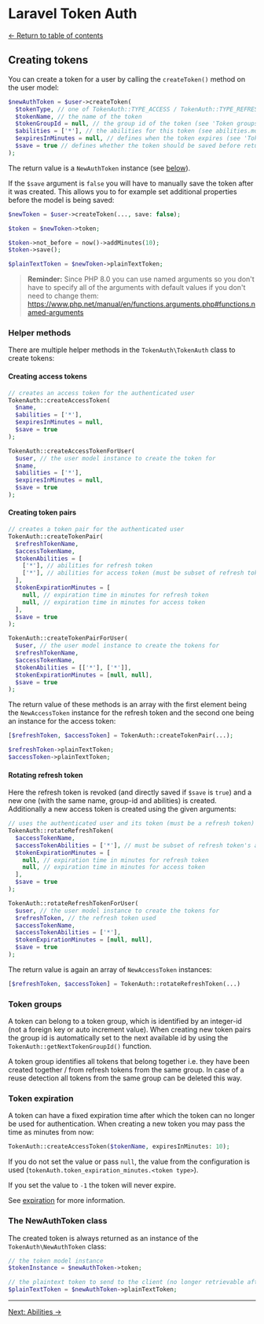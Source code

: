 # Laravel Token Auth

[&larr; Return to table of contents](./README.md)

## Creating tokens

You can create a token for a user by calling the `createToken()` method on the user model:

```php
$newAuthToken = $user->createToken(
  $tokenType, // one of TokenAuth::TYPE_ACCESS / TokenAuth::TYPE_REFRESH
  $tokenName, // the name of the token
  $tokenGroupId = null, // the group id of the token (see 'Token groups' below)
  $abilities = ['*'], // the abilities for this token (see abilities.md)
  $expiresInMinutes = null, // defines when the token expires (see 'Token expiration' below)
  $save = true // defines whether the token should be saved before returning
);
```

The return value is a `NewAuthToken` instance (see [below](#the-newauthtoken-class)).

If the `$save` argument is `false` you will have to manually save the token after it was created. This allows you to for example set additional properties before the model is being saved:

```php
$newToken = $user->createToken(..., save: false);

$token = $newToken->token;

$token->not_before = now()->addMinutes(10);
$token->save();

$plainTextToken = $newToken->plainTextToken;
```

> **Reminder:** Since PHP 8.0 you can use named arguments so you don't have to specify all of the arguments with default values if you don't need to change them: https://www.php.net/manual/en/functions.arguments.php#functions.named-arguments

### Helper methods

There are multiple helper methods in the `TokenAuth\TokenAuth` class to create tokens:

#### Creating access tokens

```php
// creates an access token for the authenticated user
TokenAuth::createAccessToken(
  $name,
  $abilities = ['*'],
  $expiresInMinutes = null,
  $save = true
);

TokenAuth::createAccessTokenForUser(
  $user, // the user model instance to create the token for
  $name,
  $abilities = ['*'],
  $expiresInMinutes = null,
  $save = true
);
```

#### Creating token pairs

```php
// creates a token pair for the authenticated user
TokenAuth::createTokenPair(
  $refreshTokenName,
  $accessTokenName,
  $tokenAbilities = [
    ['*'], // abilities for refresh token
    ['*'], // abilities for access token (must be subset of refresh token's abilities)
  ],
  $tokenExpirationMinutes = [
    null, // expiration time in minutes for refresh token
    null, // expiration time in minutes for access token
  ],
  $save = true
);

TokenAuth::createTokenPairForUser(
  $user, // the user model instance to create the tokens for
  $refreshTokenName,
  $accessTokenName,
  $tokenAbilities = [['*'], ['*']],
  $tokenExpirationMinutes = [null, null],
  $save = true
);
```

The return value of these methods is an array with the first element being the `NewAccessToken` instance for the refresh token and the second one being an instance for the access token:

```php
[$refreshToken, $accessToken] = TokenAuth::createTokenPair(...);

$refreshToken->plainTextToken;
$accessToken->plainTextToken;
```

#### Rotating refresh token

Here the refresh token is revoked (and directly saved if `$save` is `true`) and a new one (with the same name, group-id and abilities) is created. Additionally a new access token is created using the given arguments:

```php
// uses the authenticated user and its token (must be a refresh token)
TokenAuth::rotateRefreshToken(
  $accessTokenName,
  $accessTokenAbilities = ['*'], // must be subset of refresh token's abilities
  $tokenExpirationMinutes = [
    null, // expiration time in minutes for refresh token
    null, // expiration time in minutes for access token
  ],
  $save = true
);

TokenAuth::rotateRefreshTokenForUser(
  $user, // the user model instance to create the tokens for
  $refreshToken, // the refresh token used
  $accessTokenName,
  $accessTokenAbilities = ['*'],
  $tokenExpirationMinutes = [null, null],
  $save = true
);
```

The return value is again an array of `NewAccessToken` instances:

```php
[$refreshToken, $accessToken] = TokenAuth::rotateRefreshToken(...)
```

### Token groups

A token can belong to a token group, which is identified by an integer-id (not a foreign key or auto increment value). When creating new token pairs the group id is automatically set to the next available id by using the `TokenAuth::getNextTokenGroupId()` function.

A token group identifies all tokens that belong together i.e. they have been created together / from refresh tokens from the same group. In case of a reuse detection all tokens from the same group can be deleted this way.

### Token expiration

A token can have a fixed expiration time after which the token can no longer be used for authentication. When creating a new token you may pass the time as minutes from now:

```php
TokenAuth::createAccessToken($tokenName, expiresInMinutes: 10);
```

If you do not set the value or pass `null`, the value from the configuration is used (`tokenAuth.token_expiration_minutes.<token type>`).

If you set the value to `-1` the token will never expire.

See [expiration](./expiration.md) for more information.

### The NewAuthToken class

The created token is always returned as an instance of the `TokenAuth\NewAuthToken` class:

```php
// the token model instance
$tokenInstance = $newAuthToken->token;

// the plaintext token to send to the client (no longer retrievable afterwards)
$plainTextToken = $newAuthToken->plainTextToken;
```

---

[Next: Abilities &rarr;](./abilities.md)
